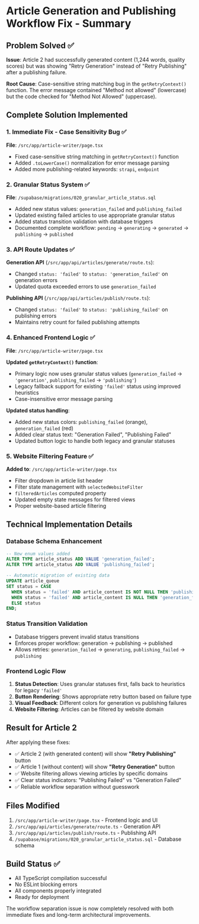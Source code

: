 # Article Generation and Publishing Workflow Fix - Summary

## Problem Solved ✅

**Issue**: Article 2 had successfully generated content (1,244 words, quality scores) but was showing "Retry Generation" instead of "Retry Publishing" after a publishing failure.

**Root Cause**: Case-sensitive string matching bug in the `getRetryContext()` function. The error message contained "Method not allowed" (lowercase) but the code checked for "Method Not Allowed" (uppercase).

## Complete Solution Implemented

### 1. Immediate Fix - Case Sensitivity Bug ✅
**File**: `/src/app/article-writer/page.tsx`
- Fixed case-sensitive string matching in `getRetryContext()` function
- Added `.toLowerCase()` normalization for error message parsing
- Added more publishing-related keywords: `strapi`, `endpoint`

### 2. Granular Status System ✅
**File**: `/supabase/migrations/020_granular_article_status.sql`
- Added new status values: `generation_failed` and `publishing_failed`
- Updated existing failed articles to use appropriate granular status
- Added status transition validation with database triggers
- Documented complete workflow: `pending` → `generating` → `generated` → `publishing` → `published`

### 3. API Route Updates ✅

**Generation API** (`/src/app/api/articles/generate/route.ts`):
- Changed `status: 'failed'` to `status: 'generation_failed'` on generation errors
- Updated quota exceeded errors to use `generation_failed`

**Publishing API** (`/src/app/api/articles/publish/route.ts`):
- Changed `status: 'failed'` to `status: 'publishing_failed'` on publishing errors
- Maintains retry count for failed publishing attempts

### 4. Enhanced Frontend Logic ✅
**File**: `/src/app/article-writer/page.tsx`

**Updated `getRetryContext()` function**:
- Primary logic now uses granular status values (`generation_failed` → `'generation'`, `publishing_failed` → `'publishing'`)
- Legacy fallback support for existing `'failed'` status using improved heuristics
- Case-insensitive error message parsing

**Updated status handling**:
- Added new status colors: `publishing_failed` (orange), `generation_failed` (red)
- Added clear status text: "Generation Failed", "Publishing Failed"
- Updated button logic to handle both legacy and granular statuses

### 5. Website Filtering Feature ✅
**Added to**: `/src/app/article-writer/page.tsx`
- Filter dropdown in article list header
- Filter state management with `selectedWebsiteFilter`
- `filteredArticles` computed property
- Updated empty state messages for filtered views
- Proper website-based article filtering

## Technical Implementation Details

### Database Schema Enhancement
```sql
-- New enum values added
ALTER TYPE article_status ADD VALUE 'generation_failed';
ALTER TYPE article_status ADD VALUE 'publishing_failed';

-- Automatic migration of existing data
UPDATE article_queue 
SET status = CASE 
  WHEN status = 'failed' AND article_content IS NOT NULL THEN 'publishing_failed'
  WHEN status = 'failed' AND article_content IS NULL THEN 'generation_failed'
  ELSE status
END;
```

### Status Transition Validation
- Database triggers prevent invalid status transitions
- Enforces proper workflow: generation → publishing → published
- Allows retries: `generation_failed` → `generating`, `publishing_failed` → `publishing`

### Frontend Logic Flow
1. **Status Detection**: Uses granular statuses first, falls back to heuristics for legacy `'failed'`
2. **Button Rendering**: Shows appropriate retry button based on failure type
3. **Visual Feedback**: Different colors for generation vs publishing failures
4. **Website Filtering**: Articles can be filtered by website domain

## Result for Article 2

After applying these fixes:
- ✅ Article 2 (with generated content) will show **"Retry Publishing"** button
- ✅ Article 1 (without content) will show **"Retry Generation"** button  
- ✅ Website filtering allows viewing articles by specific domains
- ✅ Clear status indicators: "Publishing Failed" vs "Generation Failed"
- ✅ Reliable workflow separation without guesswork

## Files Modified

1. `/src/app/article-writer/page.tsx` - Frontend logic and UI
2. `/src/app/api/articles/generate/route.ts` - Generation API  
3. `/src/app/api/articles/publish/route.ts` - Publishing API
4. `/supabase/migrations/020_granular_article_status.sql` - Database schema

## Build Status ✅
- All TypeScript compilation successful
- No ESLint blocking errors
- All components properly integrated
- Ready for deployment

The workflow separation issue is now completely resolved with both immediate fixes and long-term architectural improvements.